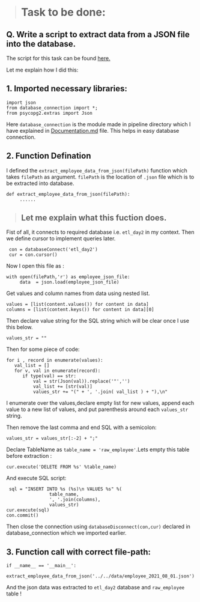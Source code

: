 > # Task to be done:
## Q. Write a script to extract data from a JSON file into the database.

The script for this task can be found [here.](https://github.com/Saphall/Leapfrog_Data-Engineering_Assignments/blob/Day2_Assignment/Week3/Day2/src/pipeline/extract_employee_data_from_json.py)

Let me explain how I did this:

## 1. Imported necessary libraries:
```
import json
from database_connection import *;
from psycopg2.extras import Json
```
Here `database_connection` is the module made in pipeline directory which I have explained in [Documentation.md](https://github.com/Saphall/Leapfrog_Data-Engineering_Assignments/blob/Day2_Assignment/Week3/Day2/docs/Documentation.md) file. This helps in easy database connection.

## 2. Function Defination 
I defined the `extract_employee_data_from_json(filePath)` function which takes `filePath` as argument. `filePath` is the location of `.json` file which is to be extracted into database.
```
def extract_employee_data_from_json(filePath):
     ......
```
> ## Let me explain what this fuction does.

Fist of all, it connects to required database i.e. `etl_day2` in my context. Then we define cursor to implement queries later.
```
 con = databaseConnect('etl_day2')
 cur = con.cursor()
```

Now I open this file as :
```
with open(filePath,'r') as employee_json_file:
     data  = json.load(employee_json_file)
```

Get values and column names from data using nested list.
```
values = [list(content.values()) for content in data]
columns = [list(content.keys()) for content in data][0]
```

Then declare value string for the SQL string which will be clear once I use this below.
```
values_str = ""
``` 
Then for some piece of code:
```
for i , record in enumerate(values):
   val_list = []
   for v, val in enumerate(record):
      if type(val) == str:
          val = str(Json(val)).replace('"','')
          val_list += [str(val)]
          values_str += "(" + ', '.join( val_list ) + "),\n"
```
I enumerate over the values,declare empty list for new values, append each value to a new list of values, and put parenthesis around each `values_str` string.

Then remove the last comma and end SQL with a semicolon:
```
values_str = values_str[:-2] + ";"
```

Declare TableName as `table_name = 'raw_employee'`.Lets empty this table before extraction :
```
cur.execute('DELETE FROM %s' %table_name)
```

And execute SQL script:
```
 sql = "INSERT INTO %s (%s)\n VALUES %s" %(
                table_name,
                ', '.join(columns),
                values_str)
cur.execute(sql)
con.commit()
```

Then close the connection using `databaseDisconnect(con,cur)` declared in database_connection which we imported earlier.

## 3. Function call with correct file-path:
```
if __name__ == '__main__':
    extract_employee_data_from_json('../../data/employee_2021_08_01.json')
```
And the json data was extracted to `etl_day2` database and `raw_employee` table !




